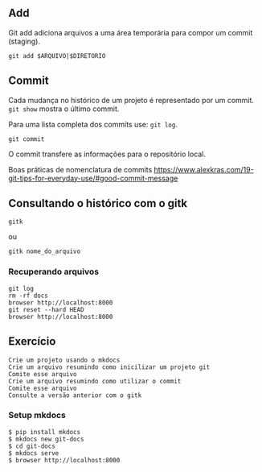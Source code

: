 Add
---

Git add adiciona arquivos a uma área temporária
para compor um commit (staging).

```
git add $ARQUIVO|$DIRETORIO
```

Commit
------

Cada mudança no histórico de um projeto é representado por um
commit. `git show` mostra o  último commit.

Para uma lista completa dos commits use: `git log`.

```
git commit
```

O commit transfere as informações para o repositório local.

Boas práticas de nomenclatura de commits
https://www.alexkras.com/19-git-tips-for-everyday-use/#good-commit-message

Consultando o histórico com o gitk
----------------------------------

```
gitk

```

ou

```
gitk nome_do_arquivo

```

### Recuperando arquivos

```
git log
rm -rf docs
browser http://localhost:8000
git reset --hard HEAD
browser http://localhost:8000

```

Exercício
---------

```
Crie um projeto usando o mkdocs
Crie um arquivo resumindo como inicilizar um projeto git
Comite esse arquivo
Crie um arquivo resumindo como utilizar o commit
Comite esse arquivo
Consulte a versão anterior com o gitk
```

### Setup mkdocs


```
$ pip install mkdocs
$ mkdocs new git-docs
$ cd git-docs
$ mkdocs serve
$ browser http://localhost:8000
```

